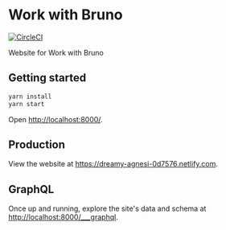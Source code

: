 # Work with Bruno

[![CircleCI](https://circleci.com/gh/haani/gilda-suites.svg?style=svg&circle-token=1a74902b546c6e702ccb16b541c3829b9180c4f1)](https://circleci.com/gh/work-with-bruno)

Website for Work with Bruno

## Getting started

```sh
yarn install
yarn start
```

Open <http://localhost:8000/>.

## Production

View the website at https://dreamy-agnesi-0d7576.netlify.com.

## GraphQL

Once up and running, explore the site's data and schema at <http://localhost:8000/___graphql>.
